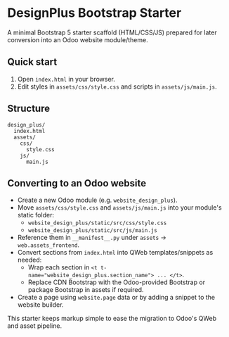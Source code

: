 # DesignPlus Bootstrap Starter

A minimal Bootstrap 5 starter scaffold (HTML/CSS/JS) prepared for later conversion into an Odoo website module/theme.

## Quick start

1. Open `index.html` in your browser.
2. Edit styles in `assets/css/style.css` and scripts in `assets/js/main.js`.

## Structure

```
design_plus/
  index.html
  assets/
    css/
      style.css
    js/
      main.js
```

## Converting to an Odoo website

- Create a new Odoo module (e.g. `website_design_plus`).
- Move `assets/css/style.css` and `assets/js/main.js` into your module's static folder:
  - `website_design_plus/static/src/css/style.css`
  - `website_design_plus/static/src/js/main.js`
- Reference them in `__manifest__.py` under `assets` → `web.assets_frontend`.
- Convert sections from `index.html` into QWeb templates/snippets as needed:
  - Wrap each section in `<t t-name="website_design_plus.section_name"> ... </t>`.
  - Replace CDN Bootstrap with the Odoo-provided Bootstrap or package Bootstrap in assets if required.
- Create a page using `website.page` data or by adding a snippet to the website builder.

This starter keeps markup simple to ease the migration to Odoo's QWeb and asset pipeline.


